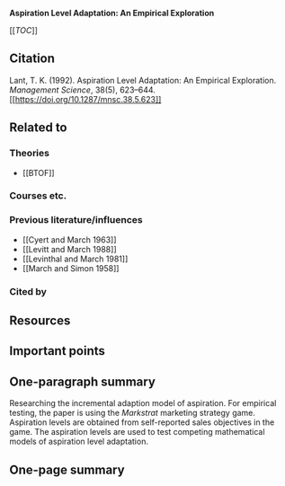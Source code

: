 **Aspiration Level Adaptation: An Empirical Exploration**

[[_TOC_]]

## Citation

Lant, T. K. (1992). Aspiration Level Adaptation: An Empirical Exploration. *Management Science*, 38(5), 623–644. [[https://doi.org/10.1287/mnsc.38.5.623]]

## Related to

### Theories
* [[BTOF]]

### Courses etc.

### Previous literature/influences
* [[Cyert and March 1963]]
* [[Levitt and March 1988]]
* [[Levinthal and March 1981]]
* [[March and Simon 1958]]

### Cited by

## Resources

## Important points

## One-paragraph summary

Researching the incremental adaption model of aspiration. For empirical testing, the paper is using the *Markstrat* marketing strategy game. Aspiration levels are obtained from self-reported sales objectives in the game. The aspiration levels are used to test competing mathematical models of aspiration level adaptation.

## One-page summary